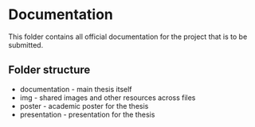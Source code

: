 # Documentation
This folder contains all official documentation for the project that is to be submitted.

## Folder structure
* documentation - main thesis itself
* img - shared images and other resources across files
* poster - academic poster for the thesis
* presentation - presentation for the thesis
